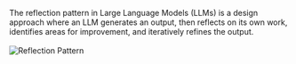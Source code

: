The reflection pattern in Large Language Models (LLMs) is a design approach where an LLM generates an output, then reflects on its own work, identifies areas for improvement, and iteratively refines the output. <br/><br/>
![Reflection Pattern](https://substackcdn.com/image/fetch/$s_!Qjat!,w_1456,c_limit,f_webp,q_auto:good,fl_progressive:steep/https%3A%2F%2Fsubstack-post-media.s3.amazonaws.com%2Fpublic%2Fimages%2Fa8deb345-27cf-4bec-8e7f-f1cd25fabcab_716x546.gif)
